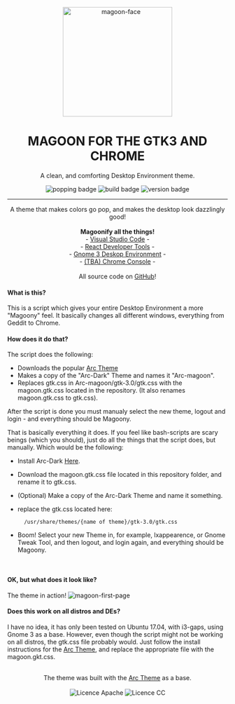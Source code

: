 <p align="center">
  <img alt='magoon-face' src='https://cloud.githubusercontent.com/assets/14088342/25765655/6603ba32-31ee-11e7-8592-60ff4b445127.png' width='250'/>
  <h1 align="center">MAGOON FOR THE GTK3 AND CHROME</h1>
  <p align="center">A clean, and comforting Desktop Environment theme.</p>
  <p align="center">
    <img alt='popping badge' src='https://img.shields.io/badge/colors-popping!-green.svg?style=flat-square' />
    <img alt='build badge' src='https://img.shields.io/badge/build-passing-green.svg?style=flat-square' />
    <img alt='version badge' src='https://img.shields.io/badge/version-1.2.0-blue.svg?style=flat-square' />
  </p>
</div>
<hr>  

<p align="center">
  A theme that makes colors go pop, and makes the desktop look dazzlingly good!<br><br>
  <b>Magoonify all the things!</b><br>
  - <a href="https://marketplace.visualstudio.com/items?itemName=Northerntwig.magoon">Visual Studio Code</a> - <br>
  - <a href="https://goo.gl/Gds7zy">React Developer Tools</a> - <br>
    - <a href="https://github.com/NorthernTwig/Magoon/tree/master/gtk">Gnome 3 Deskop Environment</a> - <br>
    - <a href="#">(TBA) Chrome Console</a> -<br><br>
    All source code on <a href="https://github.com/NorthernTwig/Magoon">GitHub</a>! 
</p>

#### What is this?
This is a script which gives your entire Desktop Environment a more "Magoony" feel. It basically changes all different windows, everything from Geddit to Chrome.

#### How does it do that?
The script does the following:
* Downloads the popular [Arc Theme](https://github.com/horst3180/arc-theme)
* Makes a copy of the "Arc-Dark" Theme and names it "Arc-magoon".
* Replaces gtk.css in Arc-magoon/gtk-3.0/gtk.css with the magoon.gtk.css located in the repository. (It also renames magoon.gtk.css to gtk.css).

After the script is done you must manualy select the new theme, logout and login - and everything should be Magoony.


That is basically everything it does. If you feel like bash-scripts are scary beings (which you should), just do all the things that the script does, but manually. Which would be the following:
* Install Arc-Dark [Here](https://github.com/horst3180/arc-theme).
* Download the magoon.gtk.css file located in this repository folder, and rename it to gtk.css.
* (Optional) Make a copy of the Arc-Dark Theme and name it something.
* replace the gtk.css located here:

        /usr/share/themes/{name of theme}/gtk-3.0/gtk.css

* Boom! Select your new Theme in, for example, lxappearence, or Gnome Tweak Tool, and then logout, and login again, and everything should be Magoony.
        
<br>

#### OK, but what does it look like?
The theme in action!
![magoon-first-page](https://user-images.githubusercontent.com/14088342/28037008-50a9468e-65ba-11e7-979f-1ac4e096ac3e.png)


#### Does this work on all distros and DEs?
I have no idea, it has only been tested on Ubuntu 17.04, with i3-gaps, using Gnome 3 as a base. However, even though the script might not be working on all distros, the gtk.css file probably would. Just follow the install instructions for the [Arc Theme](https://github.com/horst3180/arc-theme), and replace the appropriate file with the magoon.gkt.css.


<p align="center"><br>
  The theme was built with the <a href="https://github.com/horst3180/arc-theme">Arc Theme</a> as a base.<br><br>
  <img alt='Licence Apache' src='https://img.shields.io/badge/License-Apache_2.0-blue.svg?style=flat-square' />
  <img alt='Licence CC' src='https://img.shields.io/badge/License-CC_BY--SA_4.0-blue.svg?style=flat-square' />
</p>
